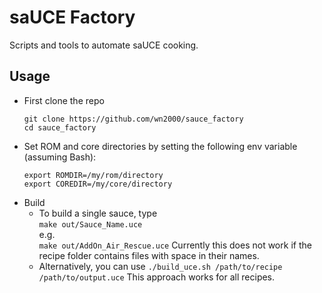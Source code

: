 # saUCE Factory 

Scripts and tools to automate saUCE cooking.

## Usage
- First clone the repo  
  ```
  git clone https://github.com/wn2000/sauce_factory
  cd sauce_factory
  ```
- Set ROM and core directories by setting the following env variable (assuming Bash):
  ```
  export ROMDIR=/my/rom/directory
  export COREDIR=/my/core/directory
  ```
- Build  
  - To build a single sauce, type  
    `make out/Sauce_Name.uce`  
    e.g.  
    `make out/AddOn_Air_Rescue.uce`
    Currently this does not work if the recipe folder contains files with space in their names.
  - Alternatively, you can use
    `./build_uce.sh /path/to/recipe /path/to/output.uce`
    This approach works for all recipes.

